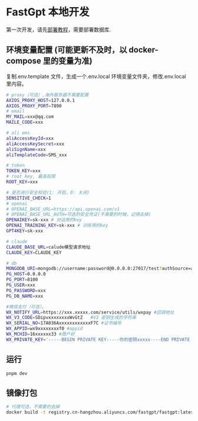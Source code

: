 # FastGpt 本地开发

第一次开发，请先[部署教程](../deploy/docker.md)，需要部署数据库.

## 环境变量配置 (可能更新不及时，以 docker-compose 里的变量为准)

复制.env.template 文件，生成一个.env.local 环境变量文件夹，修改.env.local 里内容。

```bash
# proxy（可选）,海外服务器不需要配置
AXIOS_PROXY_HOST=127.0.0.1
AXIOS_PROXY_PORT=7890
# email
MY_MAIL=xxx@qq.com
MAILE_CODE=xxx

# ali ems
aliAccessKeyId=xxx
aliAccessKeySecret=xxx
aliSignName=xxx
aliTemplateCode=SMS_xxx

# token
TOKEN_KEY=xxx
# root key, 最高权限
ROOT_KEY=xxx

# 是否进行安全校验(1: 开启，0: 关闭)
SENSITIVE_CHECK=1
# openai
# OPENAI_BASE_URL=https://api.openai.com/v1
# OPENAI_BASE_URL_AUTH=可选的安全凭证(不需要的时候，记得去掉)
OPENAIKEY=sk-xxx # 对话用的key
OPENAI_TRAINING_KEY=sk-xxx # 训练用的key
GPT4KEY=sk-xxx

# claude
CLAUDE_BASE_URL=calude模型请求地址
CLAUDE_KEY=CLAUDE_KEY

# db
MONGODB_URI=mongodb://username:password@0.0.0.0:27017/test?authSource=admin
PG_HOST=0.0.0.0
PG_PORT=8100
PG_USER=xxx
PG_PASSWORD=xxx
PG_DB_NAME=xxx

#微信支付（可选）。
WX_NOTIFY_URL=https://xxx.xxxxx.com/service/utils/wxpay #回调地址
WX_V3_CODE=SDipvxxxxxxxxWvGtZ   #V3 密钥生成的字符串
WX_SERIAL_NO=17A036AxxxxxxxxxxxxF7C #证书编号
WX_APPID=wx9xxxxxxxxf0 #appid
WX_MCHID=16xxxxxx33 #商户好
WX_PRIVATE_KEY='-----BEGIN PRIVATE KEY-----你的密钥xxxxx----END PRIVATE KEY-----'
```

## 运行

```
pnpm dev
```

## 镜像打包

```bash
# 代理可选，不需要的去掉
docker build -t registry.cn-hangzhou.aliyuncs.com/fastgpt/fastgpt:latest . --network host  --build-arg HTTP_PROXY=http://127.0.0.1:7890 --build-arg HTTPS_PROXY=http://127.0.0.1:7890
```
